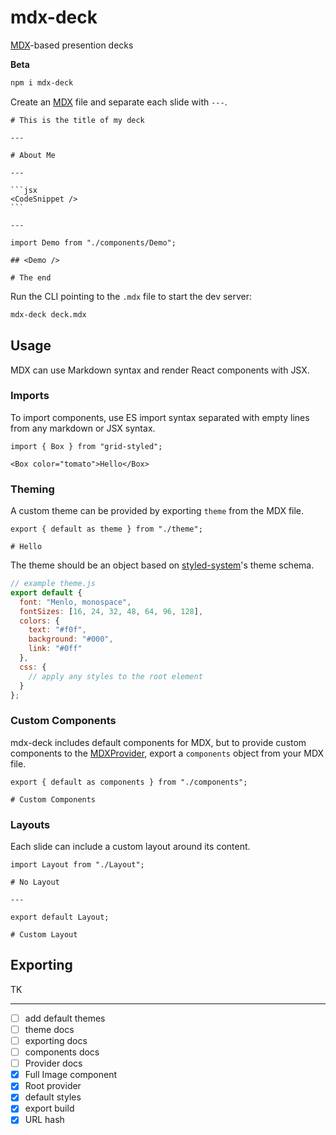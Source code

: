 # mdx-deck

[MDX][]-based presention decks

**Beta**

```sh
npm i mdx-deck
```

Create an [MDX][] file and separate each slide with `---`.

````mdx
# This is the title of my deck

---

# About Me

---

```jsx
<CodeSnippet />
```

---

import Demo from "./components/Demo";

## <Demo />

# The end
````

Run the CLI pointing to the `.mdx` file to start the dev server:

```sh
mdx-deck deck.mdx
```

## Usage

MDX can use Markdown syntax and render React components with JSX.

### Imports

To import components, use ES import syntax separated with empty lines from any markdown or JSX syntax.

```mdx
import { Box } from "grid-styled";

<Box color="tomato">Hello</Box>
```

### Theming

A custom theme can be provided by exporting `theme` from the MDX file.

```mdx
export { default as theme } from "./theme";

# Hello
```

The theme should be an object based on [styled-system][]'s theme schema.

```js
// example theme.js
export default {
  font: "Menlo, monospace",
  fontSizes: [16, 24, 32, 48, 64, 96, 128],
  colors: {
    text: "#f0f",
    background: "#000",
    link: "#0ff"
  },
  css: {
    // apply any styles to the root element
  }
};
```

### Custom Components

mdx-deck includes default components for MDX, but to provide custom components to the [MDXProvider][], export a `components` object from your MDX file.

```mdx
export { default as components } from "./components";

# Custom Components
```

### Layouts

Each slide can include a custom layout around its content.

```mdx
import Layout from "./Layout";

# No Layout

---

export default Layout;

# Custom Layout
```

## Exporting

TK

---

- [ ] add default themes
- [ ] theme docs
- [ ] exporting docs
- [ ] components docs
- [ ] Provider docs
- [x] Full Image component
- [x] Root provider
- [x] default styles
- [x] export build
- [x] URL hash

[mdx]: https://github.com/mdx-js/mdx
[mdxprovider]: https://github.com/mdx-js/mdx#mdxprovider
[styled-system]: https://github.com/jxnblk/styled-system
[styled-components]: https://github.com/styled-components/styled-components
